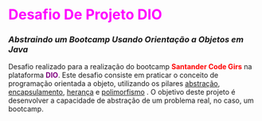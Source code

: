 # <span style="color:fuchsia"> **Desafio De Projeto DIO** </span>
### ***Abstraindo um Bootcamp Usando Orientação a Objetos em Java*** 

Desafio realizado para a realização do bootcamp <span style="color:red">**Santander Code Girs** </span>na plataforma <span style="color:purple">**DIO**</span>. Este desafio consiste em praticar o conceito de programação orientada a objeto, utilizando os pilares  <u>abstração</u>, <u>encapsulamento</u>, <u>herança</u> e <u>polimorfismo</u> .
O objetivo deste projeto é desenvolver a capacidade de abstração de um problema real, no caso, um bootcamp.
